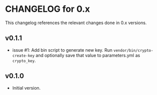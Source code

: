 # CHANGELOG for 0.x
This changelog references the relevant changes done in 0.x versions.


## v0.1.1
* issue #1: Add bin script to generate new key.  Run `vendor/bin/crypto-create-key` and optionally save that value to parameters.yml as `crypto_key`.


## v0.1.0
* Initial version.
